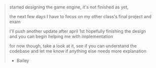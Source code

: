 > started designing the game engine, it's not finished as yet, 
>
> the next few days I have to focus on my other class's final project and exam
>
> I'll push another update after april 1st hopefully finishing the design and you can begin helping me with implementation
>
> for now though, take a look at it, see if you can understand the codebase and let me know if anything else needs more explanation
>
> - Bailey